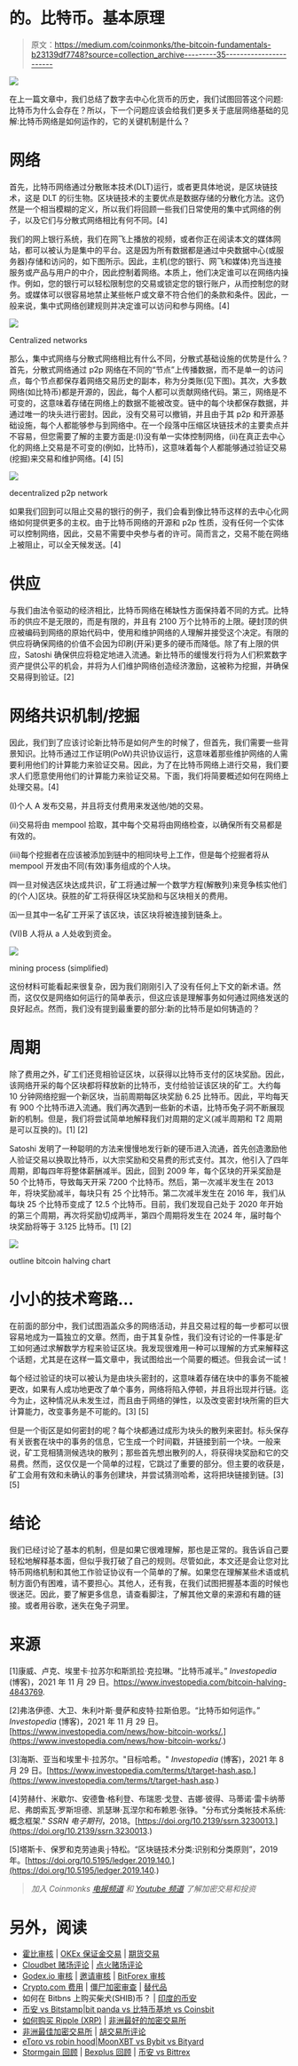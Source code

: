 # 的。比特币。基本原理

> 原文：<https://medium.com/coinmonks/the-bitcoin-fundamentals-b23139df7748?source=collection_archive---------35----------------------->

![](img/c0bb85459122af23c29dc37e6ce02fa7.png)

在上一篇文章中，我们总结了数字去中心化货币的历史，我们试图回答这个问题:比特币为什么会存在？所以，下一个问题应该会给我们更多关于底层网络基础的见解:比特币网络是如何运作的，它的关键机制是什么？

# 网络

首先，比特币网络通过分散账本技术(DLT)运行，或者更具体地说，是区块链技术，这是 DLT 的衍生物。区块链技术的主要优点是数据存储的分散化方法。这仍然是一个相当模糊的定义，所以我们将回顾一些我们日常使用的集中式网络的例子，以及它们与分散式网络相比有何不同。[4]

我们的网上银行系统，我们在网飞上播放的视频，或者你正在阅读本文的媒体网站，都可以被认为是集中的平台。这是因为所有数据都是通过中央数据中心(或服务器)存储和访问的，如下图所示。因此，主机(您的银行、网飞和媒体)充当连接服务或产品与用户的中介，因此控制着网络。本质上，他们决定谁可以在网络内操作。例如，您的银行可以轻松限制您的交易或锁定您的银行账户，从而控制您的财务。或媒体可以很容易地禁止某些帐户或文章不符合他们的条款和条件。因此，一般来说，集中式网络创建规则并决定谁可以访问和参与网络。[4]

![](img/2005b89d44a3d1b7ed8bfbb8559cdf46.png)

Centralized networks

那么，集中式网络与分散式网络相比有什么不同，分散式基础设施的优势是什么？首先，分散式网络通过 p2p 网络在不同的“节点”上传播数据，而不是单一的访问点，每个节点都保存着网络交易历史的副本，称为分类账(见下图)。其次，大多数网络(如比特币)都是开源的，因此，每个人都可以贡献网络代码。第三，网络是不可变的，这意味着存储在网络上的数据不能被改变。链中的每个块都保存数据，并通过唯一的块头进行密封。因此，没有交易可以撤销，并且由于其 p2p 和开源基础设施，每个人都能够参与到网络中。在一个段落中压缩区块链技术的主要卖点并不容易，但您需要了解的主要方面是:(I)没有单一实体控制网络，(ii)在真正去中心化的网络上交易是不可变的(例如，比特币)，这意味着每个人都能够通过验证交易(挖掘)来交易和维护网络。[4] [5]

![](img/5ae00d8189d252b8679360aac53ed03e.png)

decentralized p2p network

如果我们回到可以阻止交易的银行的例子，我们会看到像比特币这样的去中心化网络如何提供更多的主权。由于比特币网络的开源和 p2p 性质，没有任何一个实体可以控制网络，因此，交易不需要中央参与者的许可。简而言之，交易不能在网络上被阻止，可以全天候发送。[4]

# 供应

与我们由法令驱动的经济相比，比特币网络在稀缺性方面保持着不同的方式。比特币的供应不是无限的，而是有限的，并且有 2100 万个比特币的上限。硬封顶的供应被编码到网络的原始代码中，使用和维护网络的人理解并接受这个决定。有限的供应将确保网络的价值不会因为印刷(开采)更多的硬币而降低。除了有上限的供应，Satoshi 确保供应将稳定地进入流通。新比特币的缓慢发行将为人们积累数字资产提供公平的机会，并将为人们维护网络创造经济激励，这被称为挖掘，并确保交易得到验证。[2]

# 网络共识机制/挖掘

因此，我们到了应该讨论新比特币是如何产生的时候了，但首先，我们需要一些背景知识。比特币通过工作证明(PoW)共识协议运行，这意味着那些维护网络的人需要利用他们的计算能力来验证交易。因此，为了在比特币网络上进行交易，我们要求人们愿意使用他们的计算能力来验证交易。下面，我们将简要概述如何在网络上处理交易。[4]

(I)个人 A 发布交易，并且将支付费用来发送他/她的交易。

(ii)交易将由 mempool 拾取，其中每个交易将由网络检查，以确保所有交易都是有效的。

(iii)每个挖掘者在应该被添加到链中的相同块号上工作，但是每个挖掘者将从 mempool 开发由不同(有效)事务组成的个人块。

㈣一旦对候选区块达成共识，矿工将通过解一个数学方程(解散列)来竞争核实他们的(个人)区块。获胜的矿工将获得区块奖励和与区块相关的费用。

㈤一旦其中一名矿工开采了该区块，该区块将被连接到链条上。

(VI)B 人将从 a 人处收到资金。

![](img/2b727c12f0d23f693b11959a2370d7aa.png)

mining process (simplified)

这份材料可能看起来很复杂，因为我们刚刚引入了没有任何上下文的新术语。然而，这仅仅是网络如何运行的简单表示，但这应该是理解事务如何通过网络发送的良好起点。然而，我们没有提到最重要的部分:新的比特币是如何铸造的？

# 周期

除了费用之外，矿工们还竞相验证区块，以获得以比特币支付的区块奖励。因此，该网络开采的每个区块都将释放新的比特币，支付给验证该区块的矿工。大约每 10 分钟网络挖掘一个新区块，当前周期每区块奖励 6.25 比特币。因此，平均每天有 900 个比特币进入流通。我们再次遇到一些新的术语，比特币兔子洞不断展现新的机制。但是，我们将尝试简单地解释我们对周期的定义(减半周期和 T2 周期是可以互换的)。[1] [2]

Satoshi 发明了一种聪明的方法来慢慢地发行新的硬币进入流通，首先创造激励他人验证交易以换取比特币，以大宗奖励和交易费的形式支付。其次，他引入了四年周期，即每四年将整体薪酬减半。因此，回到 2009 年，每个区块的开采奖励是 50 个比特币，导致每天开采 7200 个比特币。然后，第一次减半发生在 2013 年，将块奖励减半，每块只有 25 个比特币。第二次减半发生在 2016 年，我们从每块 25 个比特币变成了 12.5 个比特币。目前，我们发现自己处于 2020 年开始的第三个周期，再次将奖励切成两半，第四个周期将发生在 2024 年，届时每个块奖励将等于 3.125 比特币。[1] [2]

![](img/1ed40755aebed2c28129a04ecdcfc60c.png)

outline bitcoin halving chart

# 小小的技术弯路…

在前面的部分中，我们试图涵盖众多的网络活动，并且交易过程的每一步都可以很容易地成为一篇独立的文章。然而，由于其复杂性，我们没有讨论的一件事是:矿工如何通过求解数学方程来验证区块。我发现很难用一种可以理解的方式来解释这个话题，尤其是在这样一篇文章中，我试图给出一个简要的概述。但我会试一试！

每个经过验证的块可以被认为是由块头密封的，这意味着存储在块中的事务不能被更改，如果有人成功地更改了单个事务，网络将陷入停顿，并且将出现并行链。迄今为止，这种情况从未发生过，而且由于网络的弹性，以及改变密封块所需的巨大计算能力，改变事务是不可能的。[3] [5]

但是一个街区是如何密封的呢？每个块都通过成形为块头的散列来密封。标头保存有关嵌套在块中的事务的信息，它生成一个时间戳，并链接到前一个块。一般来说，矿工竞相猜测候选块的散列；那些首先想出散列的人，将获得块奖励和它的交易费。然而，这仅仅是一个简单的过程，它跳过了重要的部分。但主要的收获是，矿工会用有效和未确认的事务创建块，并尝试猜测哈希，这将把块链接到链。[3] [5]

# 结论

我们已经讨论了基本的机制，但是如果它很难理解，那也是正常的。我告诉自己要轻松地解释基本面，但似乎我打破了自己的规则。尽管如此，本文还是会让您对比特币网络机制和其他工作验证协议有一个简单的了解。如果您在理解某些术语或机制方面仍有困难，请不要担心。其他人，还有我，在我们试图把握基本面的时候也很迷茫。因此，要了解更多信息，请查看脚注，了解其他文章的来源和有趣的链接。或者用谷歌，迷失在兔子洞里。

# 来源

[1]康威、卢克、埃里卡·拉苏尔和斯凯拉·克拉琳。“比特币减半。” *Investopedia* (博客)，2021 年 11 月 29 日。https://www.investopedia.com/bitcoin-halving-4843769.

[2]弗洛伊德、大卫、朱利叶斯·曼萨和皮特·拉斯伯恩。“比特币如何运作。” *Investopedia* (博客)，2021 年 11 月 29 日。[https://www.investopedia.com/news/how-bitcoin-works/.](https://www.investopedia.com/news/how-bitcoin-works/.)

[3]海斯、亚当和埃里卡·拉苏尔。"目标哈希。" *Investopedia* (博客)，2021 年 8 月 29 日。[https://www.investopedia.com/terms/t/target-hash.asp.](https://www.investopedia.com/terms/t/target-hash.asp.)

[4]劳赫什、米歇尔、安德鲁·格利登、布瑞恩·戈登、吉娜·彼得、马蒂诺·雷卡纳蒂尼、弗朗索瓦·罗斯坦德、凯瑟琳·瓦涅尔和布赖恩·张铮。"分布式分类帐技术系统:概念框架." *SSRN 电子期刊*，2018。[https://doi.org/10.2139/ssrn.3230013.](https://doi.org/10.2139/ssrn.3230013.)

[5]塔斯卡、保罗和克劳迪奥·j·特松。“区块链技术分类:识别和分类原则”，2019 年。[https://doi.org/10.5195/ledger.2019.140.](https://doi.org/10.5195/ledger.2019.140.)

> *加入 Coinmonks* [*电报频道*](https://t.me/coincodecap) *和* [*Youtube 频道*](https://www.youtube.com/c/coinmonks/videos) *了解加密交易和投资*

# 另外，阅读

*   [霍比审核](https://coincodecap.com/huobi-review) | [OKEx 保证金交易](https://coincodecap.com/okex-margin-trading) | [期货交易](https://coincodecap.com/futures-trading)
*   [Cloudbet 赌场评论](https://coincodecap.com/cloudbet-casino-review) | [点火赌场评论](https://coincodecap.com/ignition-casino-review)
*   [Godex.io 审核](/coinmonks/godex-io-review-7366086519fb) | [邀请审核](/coinmonks/invity-review-70f3030c0502) | [BitForex 审核](https://coincodecap.com/bitforex-review)
*   [Crypto.com 费用](/coinmonks/binance-fees-8588ec17965) | [僵尸加密审查](/coinmonks/botcrypto-review-2021-build-your-own-trading-bot-coincodecap-6b8332d736c7) | [替代品](https://coincodecap.com/crypto-com-alternatives)
*   如何在 Bitbns 上购买柴犬(SHIB)币？ | [印度的币安](https://coincodecap.com/binance-in-india)
*   [币安 vs Bitstamp](https://coincodecap.com/binance-vs-bitstamp)|[bit panda vs 比特币基地 vs Coinsbit](https://coincodecap.com/bitpanda-coinbase-coinsbit)
*   [如何购买 Ripple (XRP)](https://coincodecap.com/buy-ripple-india) | [非洲最好的加密交易所](https://coincodecap.com/crypto-exchange-africa)
*   [非洲最佳加密交易所](https://coincodecap.com/crypto-exchange-africa) | [胡交易所评论](https://coincodecap.com/hoo-exchange-review)
*   [eToro vs robin hood](https://coincodecap.com/etoro-robinhood)|[MoonXBT vs Bybit vs Bityard](https://coincodecap.com/bybit-bityard-moonxbt)
*   [Stormgain 回顾](https://coincodecap.com/stormgain-review) | [Bexplus 回顾](https://coincodecap.com/bexplus-review) | [币安 vs Bittrex](https://coincodecap.com/binance-vs-bittrex)